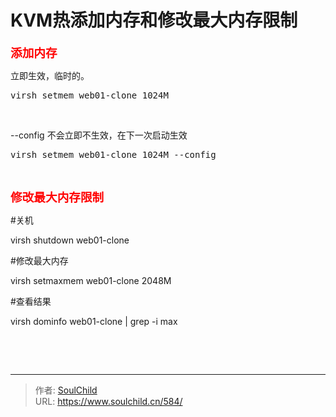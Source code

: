 # KVM热添加内存和修改最大内存限制

<!--more-->
<span style="color: #ff0000; font-size: 14pt;"><strong>添加内存</strong></span>

立即生效，临时的。
<pre>virsh setmem web01-clone 1024M</pre>
&nbsp;

--config 不会立即不生效，在下一次启动生效
<pre>virsh setmem web01-clone 1024M --config</pre>
&nbsp;

<span style="font-size: 14pt;"><strong><span style="color: #ff0000;">修改最大内存限制</span></strong></span>

#关机

virsh shutdown web01-clone

#修改最大内存

virsh setmaxmem web01-clone 2048M

#查看结果

virsh dominfo web01-clone | grep -i max

&nbsp;

&nbsp;


---

> 作者: [SoulChild](https://www.soulchild.cn)  
> URL: https://www.soulchild.cn/584/  

